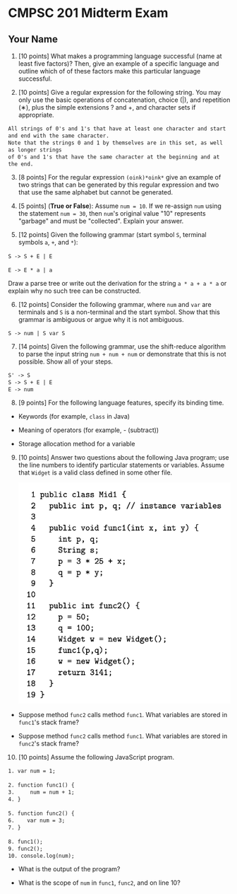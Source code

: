 # CMPSC 201 Midterm Exam
## Your Name

1. [10 points] What makes a programming language successful (name at least five factors)? Then, give an example of a specific language and outline which of of these factors make this particular language successful. 

2. [10 points] Give a regular expression for the following string. You may only use the basic operations of concatenation, choice (|), and repetition (∗), plus the simple extensions ? and +, and character sets if appropriate.
```
All strings of 0's and 1's that have at least one character and start and end with the same character. 
Note that the strings 0 and 1 by themselves are in this set, as well as longer strings
of 0's and 1's that have the same character at the beginning and at the end.
```

3. [8 points] For the regular expression `(oink)*oink*` give an example of two strings that can be generated by this regular expression and two that use the same alphabet but cannot be generated.

4. [5 points] (**True or False**): Assume `num = 10`. If we re-assign `num` using the statement `num = 30`, then `num`'s original value "10" represents "garbage" and must be "collected". Explain your answer.

5. [12 points]
Given the following grammar (start symbol `S`, terminal symbols `a`, `+`, and `*`):

  `S -> S + E | E`

  `E -> E * a | a`

Draw a parse tree or write out the derivation for the string `a * a + a * a` or explain why no such tree can be constructed.


6. [12 points] Consider the following grammar, where `num` and `var` are terminals and `S` is a non-terminal and the start symbol. Show that this grammar is ambiguous or argue why it is not ambiguous.

  ```
  S -> num | S var S
  ```

7. [14 points] Given the following grammar, use the shift-reduce algorithm to parse the input string `num + num + num` or demonstrate that this is not possible. Show all of your steps.

```
S' -> S
S -> S + E | E
E -> num
```

8. [9 points] For the following language features, specify its binding time.

  - Keywords (for example, `class` in Java)


  - Meaning of operators (for example, - (subtract))


  - Storage allocation method for a variable


9. [10 points]
Answer two questions about the following Java program; use the line numbers to identify particular statements or variables. Assume that `Widget` is a valid class defined in some other file.

   <img src="https://github.com/allegheny-computer-science-201-f2020/midterm-review/blob/main/images/widget.png" width="500" height="500">

- Suppose method `func2` calls method `func1`. What variables are stored in `func1`'s stack frame?

- Suppose method `func2` calls method `func1`. What variables are stored in `func2`'s stack frame?


10. [10 points] Assume the following JavaScript program.

```
1. var num = 1;

2. function func1() {
3.     num = num + 1;
4. }

5. function func2() {
6.    var num = 3;
7. }

8. func1();
9. func2();
10. console.log(num);
```

  - What is the output of the program? 
  
  - What is the scope of `num` in `func1`, `func2`, and on line 10?


